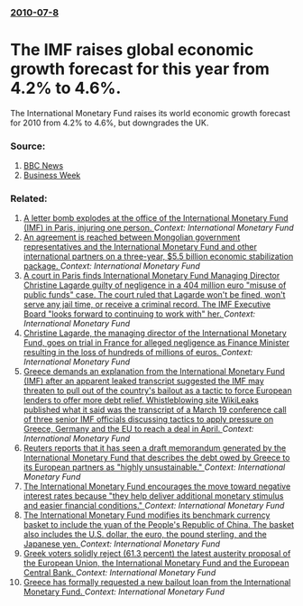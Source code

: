 ### [2010-07-8](/news/2010/07/8/index.md)

# The IMF raises global economic growth forecast for this year from 4.2% to 4.6%. 

The International Monetary Fund raises its world economic growth forecast for 2010 from 4.2% to 4.6%, but downgrades the UK.


### Source:

1. [BBC News](http://news.bbc.co.uk/2/hi/business/10549770.stm)
2. [Business Week](http://www.businessweek.com/news/2010-07-08/copper-advances-on-imf-growth-forecast-contracting-stockpiles.html)

### Related:

1. [A letter bomb explodes at the office of the International Monetary Fund (IMF) in Paris, injuring one person. ](/news/2017/03/16/a-letter-bomb-explodes-at-the-office-of-the-international-monetary-fund-imf-in-paris-injuring-one-person.md) _Context: International Monetary Fund_
2. [An agreement is reached between Mongolian government representatives  and the International Monetary Fund  and other international partners on a  three-year, $5.5 billion economic stabilization package. ](/news/2017/02/19/an-agreement-is-reached-between-mongolian-government-representatives-and-the-international-monetary-fund-and-other-international-partners.md) _Context: International Monetary Fund_
3. [A court in Paris finds International Monetary Fund Managing Director Christine Lagarde guilty of negligence in a 404 million euro "misuse of public funds" case. The court ruled that Lagarde won't be fined, won't serve any jail time, or receive a criminal record. The IMF Executive Board "looks forward to continuing to work with" her. ](/news/2016/12/19/a-court-in-paris-finds-international-monetary-fund-managing-director-christine-lagarde-guilty-of-negligence-in-a-404-million-euro-misuse-of.md) _Context: International Monetary Fund_
4. [Christine Lagarde, the managing director of the International Monetary Fund, goes on trial in France for alleged negligence as Finance Minister resulting in the loss of hundreds of millions of euros. ](/news/2016/12/12/christine-lagarde-the-managing-director-of-the-international-monetary-fund-goes-on-trial-in-france-for-alleged-negligence-as-finance-minis.md) _Context: International Monetary Fund_
5. [Greece demands an explanation from the International Monetary Fund (IMF) after an apparent leaked transcript suggested the IMF may threaten to pull out of the country's bailout as a tactic to force European lenders to offer more debt relief. Whistleblowing site WikiLeaks published what it said was the transcript of a March 19 conference call of three senior IMF officials discussing tactics to apply pressure on Greece, Germany and the EU to reach a deal in April. ](/news/2016/04/2/greece-demands-an-explanation-from-the-international-monetary-fund-imf-after-an-apparent-leaked-transcript-suggested-the-imf-may-threaten.md) _Context: International Monetary Fund_
6. [ Reuters reports that it has seen a draft memorandum generated by the International Monetary Fund that describes the debt owed by Greece to its European partners as "highly unsustainable." ](/news/2016/04/12/reuters-reports-that-it-has-seen-a-draft-memorandum-generated-by-the-international-monetary-fund-that-describes-the-debt-owed-by-greece-to.md) _Context: International Monetary Fund_
7. [The International Monetary Fund encourages the move toward negative interest rates because "they help deliver additional monetary stimulus and easier financial conditions." ](/news/2016/04/10/the-international-monetary-fund-encourages-the-move-toward-negative-interest-rates-because-they-help-deliver-additional-monetary-stimulus-a.md) _Context: International Monetary Fund_
8. [The International Monetary Fund modifies its benchmark currency basket to include the yuan of the People's Republic of China. The basket also includes the U.S. dollar, the euro, the pound sterling, and the Japanese yen. ](/news/2015/11/30/the-international-monetary-fund-modifies-its-benchmark-currency-basket-to-include-the-yuan-of-the-people-s-republic-of-china-the-basket-als.md) _Context: International Monetary Fund_
9. [Greek voters solidly reject (61.3 percent) the latest austerity proposal of the European Union, the International Monetary Fund and the European Central Bank. ](/news/2015/07/5/greek-voters-solidly-reject-61-3-percent-the-latest-austerity-proposal-of-the-european-union-the-international-monetary-fund-and-the-euro.md) _Context: International Monetary Fund_
10. [Greece has formally requested a new bailout loan from the International Monetary Fund. ](/news/2015/07/24/greece-has-formally-requested-a-new-bailout-loan-from-the-international-monetary-fund.md) _Context: International Monetary Fund_
